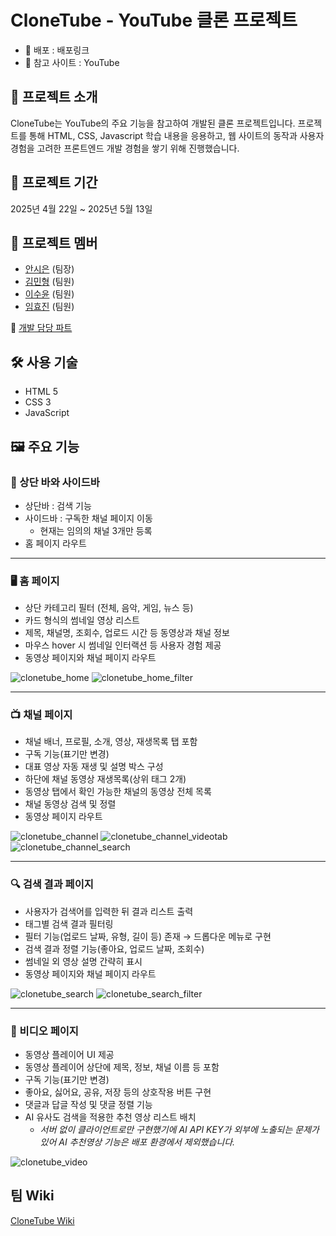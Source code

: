 # CloneTube - YouTube 클론 프로젝트

- 🔗 배포 : 배포링크
- 📌 참고 사이트 : YouTube

## 🚀 프로젝트 소개
CloneTube는 YouTube의 주요 기능을 참고하여 개발된 클론 프로젝트입니다. 
프로젝트를 통해 HTML, CSS, Javascript 학습 내용을 응용하고, 웹 사이트의 동작과 사용자 경험을 고려한 프론트엔드 개발 경험을 쌓기 위해 진행했습니다.

## 📅 프로젝트 기간
2025년 4월 22일 ~ 2025년 5월 13일

## 👥 프로젝트 멤버
- [안시은](https://github.com/ase10git) (팀장)
- [김민형](https://github.com/KimTeaHyeong1) (팀원)
- [이수윤](https://github.com/suyunlee) (팀원)
- [임효진](https://github.com/hyonize) (팀원)

📝 [개발 담당 파트](https://github.com/ase10git/CloneTube/wiki/%EA%B0%9C%EB%B0%9C%EB%8B%B4%EB%8B%B9-%ED%8C%8C%ED%8A%B8)

## 🛠️ 사용 기술
- HTML 5
- CSS 3
- JavaScript

## 🖼️ 주요 기능
### 🔖 상단 바와 사이드바
- 상단바 : 검색 기능
- 사이드바 : 구독한 채널 페이지 이동
  - 현재는 임의의 채널 3개만 등록
- 홈 페이지 라우트

---
### 🖥 홈 페이지
- 상단 카테고리 필터 (전체, 음악, 게임, 뉴스 등)
- 카드 형식의 썸네일 영상 리스트
- 제목, 채널명, 조회수, 업로드 시간 등 동영상과 채널 정보
- 마우스 hover 시 썸네일 인터랙션 등 사용자 경험 제공
- 동영상 페이지와 채널 페이지 라우트

![clonetube_home](https://github.com/user-attachments/assets/7c0144e0-3ab3-4406-a266-78d25f0ac497)
![clonetube_home_filter](https://github.com/user-attachments/assets/9f0af1f8-49d0-4df6-9ea1-f5e7d6be7eed)

---
### 📺 채널 페이지
- 채널 배너, 프로필, 소개, 영상, 재생목록 탭 포함
- 구독 기능(표기만 변경)
- 대표 영상 자동 재생 및 설명 박스 구성
- 하단에 채널 동영상 재생목록(상위 태그 2개)
- 동영상 탭에서 확인 가능한 채널의 동영상 전체 목록
- 채널 동영상 검색 및 정렬
- 동영상 페이지 라우트

![clonetube_channel](https://github.com/user-attachments/assets/7e9b7da3-67ea-4c3d-80e2-a1507dccd2ad)
![clonetube_channel_videotab](https://github.com/user-attachments/assets/04cc96c9-d10d-4e07-8e6e-60f43c0a0289)
![clonetube_channel_search](https://github.com/user-attachments/assets/bb352606-9b5f-4ff7-9f1b-06fee5d08f7d)

---
### 🔍 검색 결과 페이지
- 사용자가 검색어를 입력한 뒤 결과 리스트 출력
- 태그별 검색 결과 필터링
- 필터 기능(업로드 날짜, 유형, 길이 등) 존재 → 드롭다운 메뉴로 구현
- 검색 결과 정렬 기능(좋아요, 업로드 날짜, 조회수)
- 썸네일 외 영상 설명 간략히 표시
- 동영상 페이지와 채널 페이지 라우트

![clonetube_search](https://github.com/user-attachments/assets/bf082b1c-3fd0-42e8-8c47-effe454e75dc)
![clonetube_search_filter](https://github.com/user-attachments/assets/2a593c9a-2d6b-4f9c-bf33-00387e32521e)

---
### 🎥 비디오 페이지
- 동영상 플레이어 UI 제공
- 동영상 플레이어 상단에 제목, 정보, 채널 이름 등 포함
- 구독 기능(표기만 변경)
- 좋아요, 싫어요, 공유, 저장 등의 상호작용 버튼 구현
- 댓글과 답글 작성 및 댓글 정렬 기능
- AI 유사도 검색을 적용한 추천 영상 리스트 배치
  - *서버 없이 클라이언트로만 구현했기에 AI API KEY가 외부에 노출되는 문제가 있어 AI 추천영상 기능은 배포 환경에서 제외했습니다.*

![clonetube_video](https://github.com/user-attachments/assets/44f484a3-11f7-4011-beaa-23bf2fc4522f)

## 팀 Wiki
[CloneTube Wiki](https://github.com/ase10git/CloneTube/wiki)
